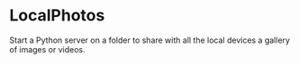 # LocalPhotos
Start a Python server on a folder to share with all the local devices a gallery of images or videos.
